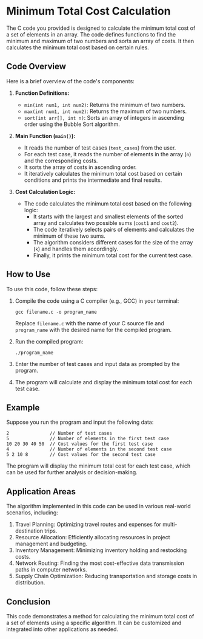 # Minimum Total Cost Calculation

The C code you provided is designed to calculate the minimum total cost of a set of elements in an array. The code defines functions to find the minimum and maximum of two numbers and sorts an array of costs. It then calculates the minimum total cost based on certain rules.

## Code Overview

Here is a brief overview of the code's components:

1. **Function Definitions:**
   - `min(int num1, int num2)`: Returns the minimum of two numbers.
   - `max(int num1, int num2)`: Returns the maximum of two numbers.
   - `sort(int arr[], int n)`: Sorts an array of integers in ascending order using the Bubble Sort algorithm.

2. **Main Function (`main()`):**
     - It reads the number of test cases (`test_cases`) from the user.
     - For each test case, it reads the number of elements in the array (`n`) and the corresponding costs.
     - It sorts the array of costs in ascending order.
     - It iteratively calculates the minimum total cost based on certain conditions and prints the intermediate and final results.

3. **Cost Calculation Logic:**
   - The code calculates the minimum total cost based on the following logic:
     - It starts with the largest and smallest elements of the sorted array and calculates two possible sums (`cost1` and `cost2`).
     - The code iteratively selects pairs of elements and calculates the minimum of these two sums.
     - The algorithm considers different cases for the size of the array (`k`) and handles them accordingly.
     - Finally, it prints the minimum total cost for the current test case.

## How to Use

To use this code, follow these steps:

1. Compile the code using a C compiler (e.g., GCC) in your terminal:

   ```
   gcc filename.c -o program_name
   ```

   Replace `filename.c` with the name of your C source file and `program_name` with the desired name for the compiled program.

2. Run the compiled program:

   ```
   ./program_name
   ```

3. Enter the number of test cases and input data as prompted by the program.

4. The program will calculate and display the minimum total cost for each test case.

## Example

Suppose you run the program and input the following data:

```
2               // Number of test cases
5               // Number of elements in the first test case
10 20 30 40 50  // Cost values for the first test case
4               // Number of elements in the second test case
5 2 10 8        // Cost values for the second test case
```

The program will display the minimum total cost for each test case, which can be used for further analysis or decision-making.

## Application Areas
The algorithm implemented in this code can be used in various real-world scenarios, including:

1. Travel Planning: Optimizing travel routes and expenses for multi-destination trips.
2. Resource Allocation: Efficiently allocating resources in project management and budgeting.
3. Inventory Management: Minimizing inventory holding and restocking costs.
4. Network Routing: Finding the most cost-effective data transmission paths in computer networks.
5. Supply Chain Optimization: Reducing transportation and storage costs in distribution.

## Conclusion

This code demonstrates a method for calculating the minimum total cost of a set of elements using a specific algorithm. It can be customized and integrated into other applications as needed.
